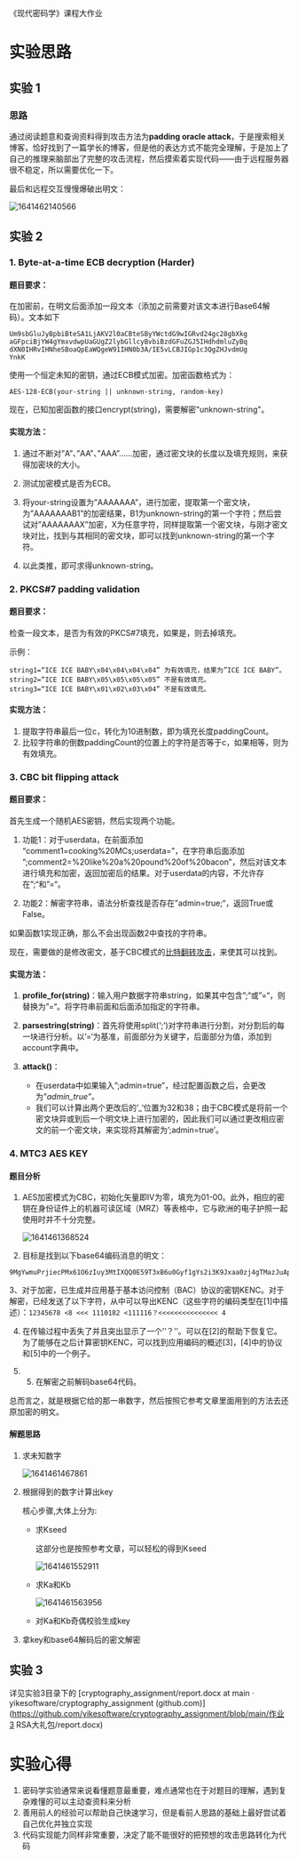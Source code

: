 《现代密码学》课程大作业

# 实验思路

## 实验 1

### 思路

通过阅读题意和查询资料得到攻击方法为**padding oracle attack**，于是搜索相关博客，恰好找到了一篇学长的博客，但是他的表达方式不能完全理解，于是加上了自己的推理来脑部出了完整的攻击流程，然后摸索着实现代码——由于远程服务器很不稳定，所以需要优化一下。

最后和远程交互慢慢爆破出明文：

![1641462140566](assets/1641462140566.png)

## 实验 2

### 1. Byte-at-a-time ECB decryption (Harder)

#### 题目要求：

在加密前，在明文后面添加一段文本（添加之前需要对该文本进行Base64解码）。文本如下

```
Um9sbGluJyBpbiBteSA1LjAKV2l0aCBteSByYWctdG9wIGRvd24gc28gbXkg
aGFpciBjYW4gYmxvdwpUaGUgZ2lybGllcyBvbiBzdGFuZGJ5IHdhdmluZyBq
dXN0IHRvIHNheSBoaQpEaWQgeW91IHN0b3A/IE5vLCBJIGp1c3QgZHJvdmUg
YnkK
```

使用一个恒定未知的密钥，通过ECB模式加密。加密函数格式为：

`AES-128-ECB(your-string || unknown-string, random-key)`

现在，已知加密函数的接口encrypt(string)，需要解密"unknown-string"。

#### 实现方法：

1. 通过不断对”A”、”AA”、”AAA”……加密，通过密文块的长度以及填充规则，来获得加密块的大小。

2. 测试加密模式是否为ECB。

3. 将your-string设置为”AAAAAAA”，进行加密，提取第一个密文块，为”AAAAAAAB1”的加密结果，B1为unknown-string的第一个字符；然后尝试对”AAAAAAAX”加密，X为任意字符，同样提取第一个密文块，与刚才密文块对比，找到与其相同的密文块，即可以找到unknown-string的第一个字符。

4. 以此类推，即可求得unknown-string。

### 2. PKCS#7 padding validation

#### 题目要求：

检查一段文本，是否为有效的PKCS#7填充，如果是，则去掉填充。

示例：

```
string1=“ICE ICE BABY\x04\x04\x04\x04” 为有效填充，结果为”ICE ICE BABY”。
string2=“ICE ICE BABY\x05\x05\x05\x05” 不是有效填充。
string3=“ICE ICE BABY\x01\x02\x03\x04” 不是有效填充。
```

#### 实现方法：

1. 提取字符串最后一位c，转化为10进制数，即为填充长度paddingCount。
2. 比较字符串的倒数paddingCount的位置上的字符是否等于c，如果相等，则为有效填充。

### 3. CBC bit flipping attack

#### 题目要求：

首先生成一个随机AES密钥，然后实现两个功能。

1. 功能1：对于userdata，在前面添加 “comment1=cooking%20MCs;userdata=”，在字符串后面添加 ”;comment2=%20like%20a%20pound%20of%20bacon”，然后对该文本进行填充和加密，返回加密后的结果。对于userdata的内容，不允许存在”;“和”=“。

2. 功能2：解密字符串，语法分析查找是否存在”admin=true;“，返回True或False。

如果函数1实现正确，那么不会出现函数2中查找的字符串。

现在，需要做的是修改密文，基于CBC模式的[比特翻转攻击](https://en.wikipedia.org/wiki/Bit-flipping_attack)，来使其可以找到。

#### 实现方法：

1. **profile_for(string)**：输入用户数据字符串string，如果其中包含”;“或”=“，则替换为”=“。将字符串前面和后面添加指定的字符串。

2. **parsestring(string)**：首先将使用split(‘;’)对字符串进行分割，对分割后的每一块进行分析。以’=‘为基准，前面部分为关键字，后面部分为值，添加到account字典中。

3. **attack()**：
   - 在userdata中如果输入”;admin=true”，经过配置函数之后，会更改为”_admin_true”。_
   - 我们可以计算出两个更改后的’_‘位置为32和38；由于CBC模式是将前一个密文块异或到后一个明文块上进行加密的，因此我们可以通过更改相应密文的前一个密文块，来实现将其解密为’;admin=true’。

### 4. MTC3 AES KEY

#### 题目分析

1. AES加密模式为CBC，初始化矢量即IV为零，填充为01-00。此外，相应的密钥在身份证件上的机器可读区域（MRZ）等表格中，它与欧洲的电子护照一起使用时并不十分完整。

   ![1641461368524](assets/1641461368524.png)

2. 目标是找到以下base64编码消息的明文：

```
9MgYwmuPrjiecPMx61O6zIuy3MtIXQQ0E59T3xB6u0Gyf1gYs2i3K9Jxaa0zj4gTMazJuApwd6+jdyeI5iGHvhQyDHGVlAuYTgJrbFDrfB22Fpil2NfNnWFBTXyf7SDI
```
   3、对于加密，已生成并应用基于基本访问控制（BAC）协议的密钥KENC。对于解密，已经发送了以下字符，从中可以导出KENC（这些字符的编码类型在[1]中描述）：`12345678 <8 <<< 1110182 <111116？<<<<<<<<<<<<<<< 4`

4. 在传输过程中丢失了并且突出显示了一个’’？’’。可以在[2]的帮助下恢复它。为了能够在之后计算密钥KENC，可以找到应用编码的概述[3]，[4]中的协议和[5]中的一个例子。

6. 5. 在解密之前解码base64代码。

总而言之，就是根据它给的那一串数字，然后按照它参考文章里面用到的方法去还原加密的明文。

#### 解题思路

1. 求未知数字

   ![1641461467861](assets/1641461467861.png)

2. 根据得到的数字计算出key

   核心步骤,大体上分为:

   - 求Kseed

     这部分也是按照参考文章，可以轻松的得到Kseed

     ![1641461552911](assets/1641461552911.png)

   - 求Ka和Kb

     ![1641461563956](assets/1641461563956.png)

   - 对Ka和Kb奇偶校验生成key

3. 拿key和base64解码后的密文解密

## 实验 3

详见实验3目录下的 [cryptography_assignment/report.docx at main · yikesoftware/cryptography_assignment (github.com)](https://github.com/yikesoftware/cryptography_assignment/blob/main/作业3 RSA大礼包/report.docx)

# 实验心得

1. 密码学实验通常来说看懂题意最重要，难点通常也在于对题目的理解，遇到复杂难懂的可以主动查资料来分析
2. 善用前人的经验可以帮助自己快速学习，但是看前人思路的基础上最好尝试着自己优化并独立实现
3. 代码实现能力同样非常重要，决定了能不能很好的把预想的攻击思路转化为代码